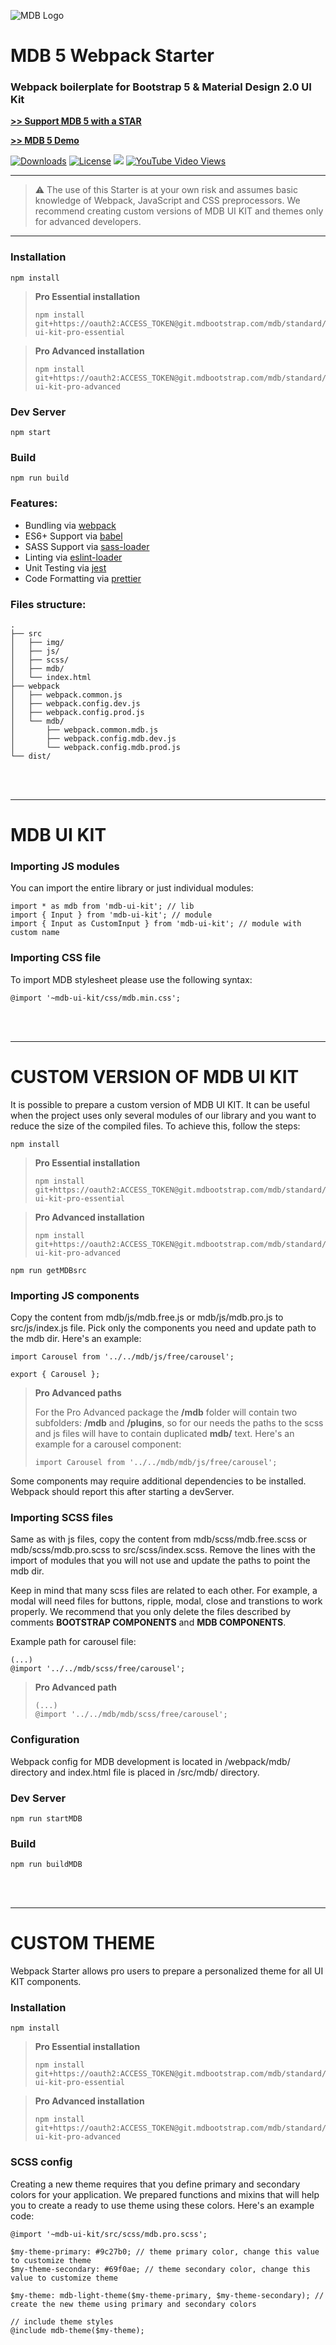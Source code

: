 ![MDB Logo](https://mdbootstrap.com/img/Marketing/general/logo/medium/mdb-r.png)

# MDB 5 Webpack Starter

### Webpack boilerplate for Bootstrap 5 & Material Design 2.0 UI Kit

**[>> Support MDB 5 with a STAR](https://github.com/mdbootstrap/mdb-ui-kit/)**

**[>> MDB 5 Demo](https://mdbootstrap.com/docs/standard/#demo)**

<a href="https://npmcharts.com/compare/mdbootstrap?minimal=true"> <img src="https://img.shields.io/npm/dm/mdbootstrap.svg?label=MDB%20Downloads" alt="Downloads"></a>
<a href="https://github.com/mdbootstrap/bootstrap-material-design/blob/master/License.pdf"><img src="https://img.shields.io/badge/license-MIT-green.svg" alt="License"></a>
<a href="https://twitter.com/intent/tweet/?text=Thanks+@mdbootstrap+for+creating+amazing+and+free+Material+Design+for+Bootstrap+4+UI+KIT%20https://mdbootstrap.com/docs/jquery/&hashtags=javascript,code,webdesign,bootstrap"><img src="https://img.shields.io/twitter/url/http/shields.io.svg?style=social&label=Let%20us%20know%20you%20were%20here%21&"></a>
<a href="https://www.youtube.com/watch?v=c9B4TPnak1A&t=6s"><img alt="YouTube Video Views" src="https://img.shields.io/youtube/views/c9B4TPnak1A?label=Bootstrap%205%20Tutorial%20Views&style=social"></a>

---

> :warning: The use of this Starter is at your own risk and assumes basic knowledge of Webpack, JavaScript and CSS preprocessors. We recommend creating custom versions of MDB UI KIT and themes only for advanced developers.

---

### Installation

```
npm install
```

> **Pro Essential installation**
>
> ```
> npm install git+https://oauth2:ACCESS_TOKEN@git.mdbootstrap.com/mdb/standard/mdb-ui-kit-pro-essential
> ```

> **Pro Advanced installation**
>
> ```
> npm install git+https://oauth2:ACCESS_TOKEN@git.mdbootstrap.com/mdb/standard/mdb-ui-kit-pro-advanced
> ```

### Dev Server

```
npm start
```

### Build

```
npm run build
```

### Features:

- Bundling via [webpack](https://github.com/webpack/webpack)
- ES6+ Support via [babel](https://babeljs.io/)
- SASS Support via [sass-loader](https://github.com/jtangelder/sass-loader)
- Linting via [eslint-loader](https://github.com/MoOx/eslint-loader)
- Unit Testing via [jest](https://github.com/facebook/jest)
- Code Formatting via [prettier](https://github.com/prettier/prettier)

### Files structure:

```
.
├── src
│   ├── img/
│   ├── js/
│   ├── scss/
│   ├── mdb/
│   └── index.html
├── webpack
│   ├── webpack.common.js
│   ├── webpack.config.dev.js
│   ├── webpack.config.prod.js
│   └── mdb/
│       ├── webpack.common.mdb.js
│       ├── webpack.config.mdb.dev.js
│       └── webpack.config.mdb.prod.js
└── dist/
```

<br><br>

---

# MDB UI KIT

### Importing JS modules

You can import the entire library or just individual modules:

```
import * as mdb from 'mdb-ui-kit'; // lib
import { Input } from 'mdb-ui-kit'; // module
import { Input as CustomInput } from 'mdb-ui-kit'; // module with custom name
```

### Importing CSS file

To import MDB stylesheet please use the following syntax:

```
@import '~mdb-ui-kit/css/mdb.min.css';
```

<br><br>

---

# CUSTOM VERSION OF MDB UI KIT

It is possible to prepare a custom version of MDB UI KIT. It can be useful when the project uses only several modules of our library and you want to reduce the size of the compiled files. To achieve this, follow the steps:

```
npm install
```

> **Pro Essential installation**
>
> ```
> npm install git+https://oauth2:ACCESS_TOKEN@git.mdbootstrap.com/mdb/standard/mdb-ui-kit-pro-essential
> ```

> **Pro Advanced installation**
>
> ```
> npm install git+https://oauth2:ACCESS_TOKEN@git.mdbootstrap.com/mdb/standard/mdb-ui-kit-pro-advanced
> ```

```
npm run getMDBsrc
```

### Importing JS components

Copy the content from mdb/js/mdb.free.js or mdb/js/mdb.pro.js to src/js/index.js file. Pick only the components you need and update path to the mdb dir. Here's an example:

```
import Carousel from '../../mdb/js/free/carousel';

export { Carousel };
```

> **Pro Advanced paths**
>
> For the Pro Advanced package the **/mdb** folder will contain two subfolders: **/mdb** and **/plugins**, so for our needs the paths to the scss and js files will have to contain duplicated **mdb/** text. Here's an example for a carousel component:
>
> ```
> import Carousel from '../../mdb/mdb/js/free/carousel';
> ```

Some components may require additional dependencies to be installed. Webpack should report this after starting a devServer.

### Importing SCSS files

Same as with js files, copy the content from mdb/scss/mdb.free.scss or mdb/scss/mdb.pro.scss to src/scss/index.scss. Remove the lines with the import of modules that you will not use and update the paths to point the mdb dir.

Keep in mind that many scss files are related to each other. For example, a modal will need files for buttons, ripple, modal, close and transtions to work properly. We recommend that you only delete the files described by comments **BOOTSTRAP COMPONENTS** and **MDB COMPONENTS**.

Example path for carousel file:

```
(...)
@import '../../mdb/scss/free/carousel';
```

> **Pro Advanced path**
>
> ```
> (...)
> @import '../../mdb/mdb/scss/free/carousel';
> ```

### Configuration

Webpack config for MDB development is located in /webpack/mdb/ directory and index.html file is placed in /src/mdb/ directory.

### Dev Server

```
npm run startMDB
```

### Build

```
npm run buildMDB
```

<br><br>

---

# CUSTOM THEME

Webpack Starter allows pro users to prepare a personalized theme for all UI KIT components.

### Installation

```
npm install
```

> **Pro Essential installation**
>
> ```
> npm install git+https://oauth2:ACCESS_TOKEN@git.mdbootstrap.com/mdb/standard/mdb-ui-kit-pro-essential
> ```

> **Pro Advanced installation**
>
> ```
> npm install git+https://oauth2:ACCESS_TOKEN@git.mdbootstrap.com/mdb/standard/mdb-ui-kit-pro-advanced
> ```

### SCSS config

Creating a new theme requires that you define primary and secondary colors for your application. We prepared functions and mixins that will help you to create a ready to use theme using these colors. Here's an example code:

```
@import '~mdb-ui-kit/src/scss/mdb.pro.scss';

$my-theme-primary: #9c27b0; // theme primary color, change this value to customize theme
$my-theme-secondary: #69f0ae; // theme secondary color, change this value to customize theme

$my-theme: mdb-light-theme($my-theme-primary, $my-theme-secondary); // create the new theme using primary and secondary colors

// include theme styles
@include mdb-theme($my-theme);
```
